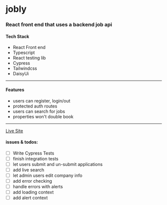 # jobly

### React front end  that uses a backend job api

#### Tech Stack


- React Front end
- Typescript
- React testing lib
- Cypress
- Tailwindcss
- DaisyUi
---

#### Features

- users can register, login/out
- protected auth routes
- users can search for jobs
- properties won't double book

---

[Live Site](https://jobly-fe.onrender.com/)

#### issues & todos:

- [ ] Write Cypress Tests
- [ ] finish integration tests
- [ ] let users submit  and un-submit applications
- [ ] add live search
- [ ] let admin users edit company info
- [ ] add error checking
- [ ] handle errors with alerts
- [ ] add loading context
- [ ] add alert context